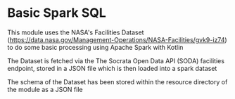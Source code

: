 # Basic Spark SQL

This module uses the NASA's Facilities Dataset (https://data.nasa.gov/Management-Operations/NASA-Facilities/gvk9-iz74) 
to do some basic processing using Apache Spark with Kotlin

The Dataset is fetched via the The Socrata Open Data API (SODA) facilities endpoint, stored in a JSON file which is then 
loaded into a spark dataset

The schema of the Dataset has been stored within the resource directory of the module as a JSON file
